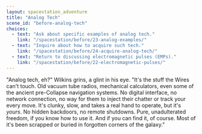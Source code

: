 ```yaml
---
layout: spacestation_adventure
title: "Analog Tech"
scene_id: "before-analog-tech"
choices:
  - text: "Ask about specific examples of analog tech."
    link: "/spacestation/before/23-analog-examples/"
  - text: "Inquire about how to acquire such tech."
    link: "/spacestation/before/24-acquire-analog-tech/"
  - text: "Return to discussing electromagnetic pulses (EMPs)."
    link: "/spacestation/before/22-electromagnetic-pulses/"
---
```


"Analog tech, eh?" Wilkins grins, a glint in his eye. "It's the stuff the Wires can't touch. Old vacuum tube radios, mechanical calculators, even some of the ancient pre-Collapse navigation systems. No digital interface, no network connection, no way for them to inject their chatter or track your every move. It's clunky, slow, and takes a real hand to operate, but it's *yours*. No hidden backdoors, no remote shutdowns. Pure, unadulterated freedom, if you know how to use it. And if you can find it, of course. Most of it's been scrapped or buried in forgotten corners of the galaxy."
